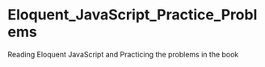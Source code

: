 # Eloquent_JavaScript_Practice_Problems

Reading Eloquent JavaScript and Practicing the problems in the book
